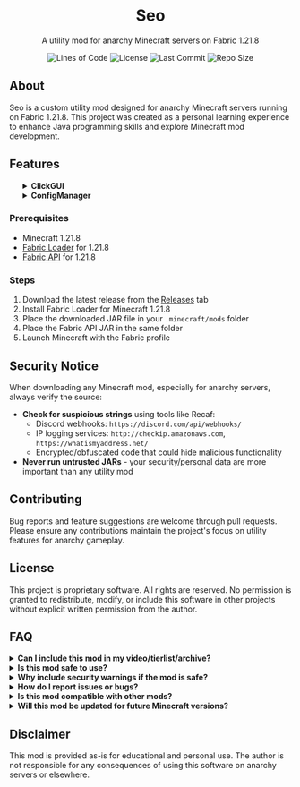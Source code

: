 <h1 align="center">Seo</h1>
<p align="center">A utility mod for anarchy Minecraft servers on Fabric 1.21.8</p>

<p align="center">
  <img src="https://tokei.rs/b1/github/smugalt/Seo?category=code" alt="Lines of Code">
  <img src="https://img.shields.io/badge/license-All_Rights_Reserved-red" alt="License">
  <img src="https://img.shields.io/github/last-commit/smugalt/Seo" alt="Last Commit">
  <img src="https://img.shields.io/github/repo-size/smugalt/Seo" alt="Repo Size">
</p>

## About

Seo is a custom utility mod designed for anarchy Minecraft servers running on Fabric 1.21.8. This project was created as a personal learning experience to enhance Java programming skills and explore Minecraft mod development.

## Features

<ol>
    <details>
      <summary><strong>ClickGUI</strong></summary>
      <i>Custom dropdown style clickgui</i>
    </details>
    <details>
      <summary><strong>ConfigManager</strong></summary>
      <i>Load settings from a json and friends management</i>
    </details>
</ol>

### Prerequisites
- Minecraft 1.21.8
- [Fabric Loader](https://fabricmc.net/use/installer/) for 1.21.8
- [Fabric API](https://modrinth.com/mod/fabric-api/versions?g=1.21.8) for 1.21.8

### Steps
1. Download the latest release from the [Releases](https://github.com/smugalt/Seo/releases) tab
2. Install Fabric Loader for Minecraft 1.21.8
3. Place the downloaded JAR file in your `.minecraft/mods` folder
4. Place the Fabric API JAR in the same folder
5. Launch Minecraft with the Fabric profile

## Security Notice

When downloading any Minecraft mod, especially for anarchy servers, always verify the source:

- **Check for suspicious strings** using tools like Recaf:
  - Discord webhooks: `https://discord.com/api/webhooks/`
  - IP logging services: `http://checkip.amazonaws.com`, `https://whatismyaddress.net/`
  - Encrypted/obfuscated code that could hide malicious functionality
- **Never run untrusted JARs** - your security/personal data are more important than any utility mod

## Contributing

Bug reports and feature suggestions are welcome through pull requests. Please ensure any contributions maintain the project's focus on utility features for anarchy gameplay.

## License

This project is proprietary software. All rights are reserved. No permission is granted to redistribute, modify, or include this software in other projects without explicit written permission from the author.

## FAQ

<details>
<summary><b>Can I include this mod in my video/tierlist/archive?</b></summary>

No. Redistribution is not permitted. Please link to this repository instead.
</details>

<details>
<summary><b>Is this mod safe to use?</b></summary>
Yes. The security warnings above are general best practices for downloading any Minecraft mod, not specific concerns about this project.
</details>

<details>
<summary><b>Why include security warnings if the mod is safe?</b></summary>

To educate users about staying safe when downloading mods from any source, as the anarchy community is often targeted by malicious actors.
</details>

<details>
<summary><b>How do I report issues or bugs?</b></summary>

You don't you should only do a pull request 
</details>

<details>
<summary><b>Is this mod compatible with other mods?</b></summary>

It don't have any comptability code for potential mixins conflicts so it might work poorly with others clients
</details>

<details>
<summary><b>Will this mod be updated for future Minecraft versions?</b></summary>

Only if i see the use and can do it.
</details>

## Disclaimer

This mod is provided as-is for educational and personal use. The author is not responsible for any consequences of using this software on anarchy servers or elsewhere.
